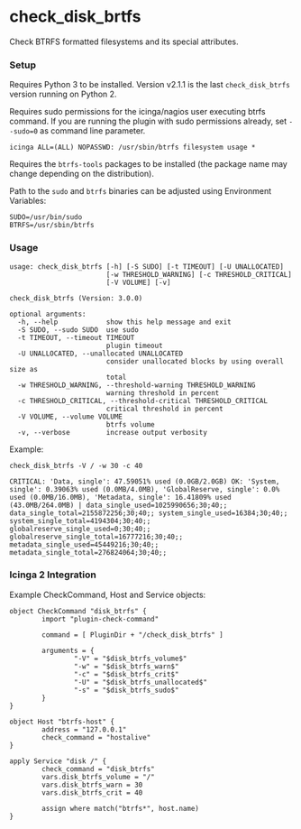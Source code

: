 check_disk_brtfs
================

Check BTRFS formatted filesystems and its special attributes.

### Setup

Requires Python 3 to be installed. Version v2.1.1 is the last `check_disk_btrfs` version running on Python 2.

Requires sudo permissions for the icinga/nagios user executing btrfs
command. If you are running the plugin with sudo permissions already,
set `--sudo=0` as command line parameter.

```
icinga ALL=(ALL) NOPASSWD: /usr/sbin/btrfs filesystem usage *
```

Requires the `btrfs-tools` packages to be installed (the package name may change depending on the distribution).

Path to the `sudo` and `btrfs` binaries can be adjusted using Environment Variables:

```
SUDO=/usr/bin/sudo
BTRFS=/usr/sbin/btrfs
```

### Usage

```
usage: check_disk_btrfs [-h] [-S SUDO] [-t TIMEOUT] [-U UNALLOCATED]
                        [-w THRESHOLD_WARNING] [-c THRESHOLD_CRITICAL]
                        [-V VOLUME] [-v]

check_disk_btrfs (Version: 3.0.0)

optional arguments:
  -h, --help            show this help message and exit
  -S SUDO, --sudo SUDO  use sudo
  -t TIMEOUT, --timeout TIMEOUT
                        plugin timeout
  -U UNALLOCATED, --unallocated UNALLOCATED
                        consider unallocated blocks by using overall size as
                        total
  -w THRESHOLD_WARNING, --threshold-warning THRESHOLD_WARNING
                        warning threshold in percent
  -c THRESHOLD_CRITICAL, --threshold-critical THRESHOLD_CRITICAL
                        critical threshold in percent
  -V VOLUME, --volume VOLUME
                        btrfs volume
  -v, --verbose         increase output verbosity
```

Example:

```
check_disk_btrfs -V / -w 30 -c 40

CRITICAL: 'Data, single': 47.59051% used (0.0GB/2.0GB) OK: 'System, single': 0.39063% used (0.0MB/4.0MB), 'GlobalReserve, single': 0.0% used (0.0MB/16.0MB), 'Metadata, single': 16.41809% used (43.0MB/264.0MB) | data_single_used=1025990656;30;40;; data_single_total=2155872256;30;40;; system_single_used=16384;30;40;; system_single_total=4194304;30;40;; globalreserve_single_used=0;30;40;; globalreserve_single_total=16777216;30;40;; metadata_single_used=45449216;30;40;; metadata_single_total=276824064;30;40;;
```

### Icinga 2 Integration

Example CheckCommand, Host and Service objects:

```
object CheckCommand "disk_btrfs" {
        import "plugin-check-command"

        command = [ PluginDir + "/check_disk_btrfs" ]

        arguments = {
                "-V" = "$disk_btrfs_volume$"
                "-w" = "$disk_btrfs_warn$"
                "-c" = "$disk_btrfs_crit$"
                "-U" = "$disk_btrfs_unallocated$"
                "-s" = "$disk_btrfs_sudo$"
        }
}

object Host "btrfs-host" {
        address = "127.0.0.1"
        check_command = "hostalive"
}

apply Service "disk /" {
        check_command = "disk_btrfs"
        vars.disk_btrfs_volume = "/"
        vars.disk_btrfs_warn = 30
        vars.disk_btrfs_crit = 40

        assign where match("btrfs*", host.name)
}
```
